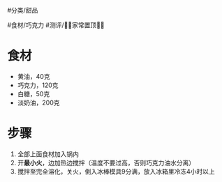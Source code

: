 #分类/甜品 
 
#食材/巧克力 
#测评/📌📌家常置顶📌📌 

# 食材
- 黄油，40克
- 巧克力，120克
- 白糖，50克
- 淡奶油，200克
# 步骤
1. 全部上面食材加入锅内
2. 开**最小火**，边加热边搅拌（温度不要过高，否则巧克力油水分离）
3. 搅拌至完全溶化，关火，倒入冰棒模具9分满，放入冰箱里冷冻4小时以上